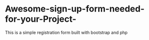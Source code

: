 # Awesome-sign-up-form-needed-for-your-Project-
This is a simple  registration form built with bootstrap and php 
